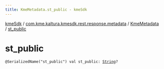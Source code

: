 ```yaml
---
title: KmeMetadata.st_public - kmeSdk
---
```


[kmeSdk](../../index.html) / [com.kme.kaltura.kmesdk.rest.response.metadata](../index.html) / [KmeMetadata](index.html) / [st_public](./st_public.html)

# st_public

`@SerializedName("st_public") val st_public: `[`String`](https://kotlinlang.org/api/latest/jvm/stdlib/kotlin/-string/index.html)`?`